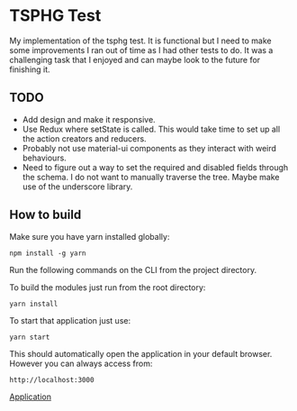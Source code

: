 # TSPHG Test

My implementation of the tsphg test. It is functional but I need to make some improvements I ran out of time as I had other tests to do. It was a challenging task that I enjoyed and can maybe look to the future for finishing it.

## TODO

* Add design and make it responsive.
* Use Redux where setState is called. This would take time to set up all the action creators and reducers.
* Probably not use material-ui components as they interact with weird behaviours.
* Need to figure out a way to set the required and disabled fields through the schema. I do not want to manually traverse the tree. Maybe make use of the underscore library.

## How to build

Make sure you have yarn installed globally:

    npm install -g yarn

Run the following commands on the CLI from the project directory.

To build the modules just run from the root directory:

    yarn install

To start that application just use:

    yarn start
    
This should automatically open the application in your default browser. However you can always access from:

    http://localhost:3000

[Application](http:/localhost:3000)